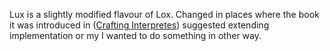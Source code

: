 Lux is a slightly modified flavour of Lox. Changed in places where the book it was introduced in ([Crafting Interpretes](https://craftinginterpreters.com/)) suggested extending implementation or my I wanted to do something in other way.
